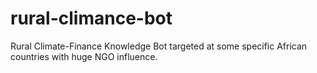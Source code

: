 # rural-climance-bot
 Rural Climate-Finance Knowledge Bot targeted at some specific African countries with huge NGO influence.
